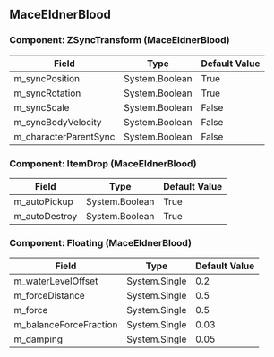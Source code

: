 ## MaceEldnerBlood

### Component: ZSyncTransform (MaceEldnerBlood)

|Field|Type|Default Value|
|-----|----|-------------|
|m_syncPosition|System.Boolean|True|
|m_syncRotation|System.Boolean|True|
|m_syncScale|System.Boolean|False|
|m_syncBodyVelocity|System.Boolean|False|
|m_characterParentSync|System.Boolean|False|

### Component: ItemDrop (MaceEldnerBlood)

|Field|Type|Default Value|
|-----|----|-------------|
|m_autoPickup|System.Boolean|True|
|m_autoDestroy|System.Boolean|True|

### Component: Floating (MaceEldnerBlood)

|Field|Type|Default Value|
|-----|----|-------------|
|m_waterLevelOffset|System.Single|0.2|
|m_forceDistance|System.Single|0.5|
|m_force|System.Single|0.5|
|m_balanceForceFraction|System.Single|0.03|
|m_damping|System.Single|0.05|

